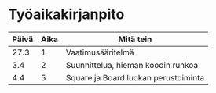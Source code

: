 # Työaikakirjanpito

|Päivä|Aika|Mitä tein|
|-----|----|---------|
|27.3 |1   |Vaatimusääritelmä|
|3.4  |2   |Suunnittelua, hieman koodin runkoa|
|4.4  |5   |Square ja Board luokan perustoiminta|


